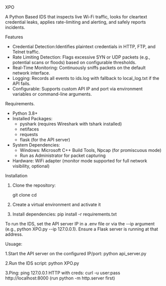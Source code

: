  XPO
 
A Python Based IDS that inspects live Wi-Fi traffic, looks for cleartext credential leaks, applies  rate-limiting and alerting, and safely reports incidents.

Features
- Credential Detection:Identifies plaintext credentials in HTTP, FTP, and Telnet traffic.
- Rate Limiting Detection: Flags excessive SYN or UDP packets (e.g., potential scans or floods) based on configurable thresholds.
- Real-Time Monitoring: Continuously sniffs packets on the default network interface.
- Logging: Records all events to ids.log with fallback to local_log.txt if the API fails.
- Configurable: Supports custom API IP and port via environment variables or command-line arguments.

Requirements.
- Python 3.8+
- Installed Packages: 
  - pyshark (requires Wireshark with tshark installed)
  - netifaces
  - requests
  - flask (for the API server)
- System Dependencies:
  - Windows: Microsoft C++ Build Tools, Npcap (for promiscuous mode)
  - Run as Administrator for packet capturing
- Hardware: WiFi adapter (monitor mode supported for full network visibility, optional)

 Installation
1. Clone the repository:

   git clone <your-repo-url>
   cd <repo-directory>
   
2. Create a virtual environment and activate it

3. Install dependencies:
   pip install -r requirements.txt

   
To run the IDS, set the API server IP in a .env file or via the --ip argument (e.g., python XPO.py --ip 127.0.0.1). Ensure a Flask server is running at that address.

Usuage:

1.Start the API server on the configured IP/port:
  python api_server.py

2.Run the IDS script:
  python XPO.py

3.Ping: ping 127.0.0.1
  HTTP with creds: curl -u user:pass http://localhost:8000 (run python -m http.server first)
